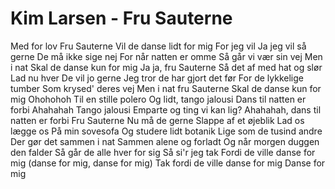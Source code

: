 # Kim Larsen - Fru Sauterne


Med for lov
Fru Sauterne
Vil de danse lidt for mig
For jeg vil
Ja jeg vil så gerne
De må ikke sige nej
For når natten er omme
Så går vi vær sin vej
Men i nat
Skal de danse kun for mig
Ja ja, fru Sauterne
Så det af med hat og slør
Lad nu hver
De vil jo gerne
Jeg tror de har gjort det før
For de lykkelige tumber
Som krysed' deres vej
Men i nat fru Sauterne
Skal de danse kun for mig
Ohohohoh
Til en stille polero
Og lidt, tango jalousi
Dans til natten er forbi
Ahahahah
Tango jalousi
Emparte og ting vi kan lig?
Ahahahah, dans til natten er forbi
Fru Sauterne
Nu må de gerne
Slappe af et øjeblik
Lad os lægge os
På min sovesofa
Og studere lidt botanik
Lige som de tusind andre
Der gør det sammen i nat
Sammen alene og forladt
Og når morgen duggen den falder
Så går de alle hver for sig
Så si'r jeg tak
Fordi de ville danse for mig
(danse for mig, danse for mig)
Tak fordi de ville danse for mig
Danse for mig
